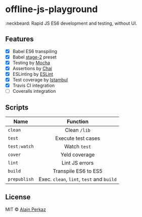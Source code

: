 # offline-js-playground
:neckbeard: Rapid JS ES6 development and testing, without UI.

## Features
- [X] Babel ES6 transpiling
- [X] Babel [stage-2](https://babeljs.io/docs/plugins/preset-stage-2/) preset
- [X] Testing by [Mocha](https://mochajs.org/)
- [X] Assertions by [Chai](http://chaijs.com)
- [X] ESLinting by [ESLint](http://eslint.org/)
- [X] Test coverage by [Istambul](https://istanbul.js.org)
- [X] Travis CI integration
- [ ] Coveralls integration

## Scripts
| Name          | Function        |
| ------------- |:---------------:|
| `clean`       | Clean `/lib`    |
| `test`        | Execute test cases    |
| `test:watch`  | Watch `test`     |
| `cover`       | Yeld coverage    |
| `lint`        | Lint JS errors   |
| `build`       | Transpile ES6 to ES5  |
| `prepublish`  | Exec. `clean`, `lint`, `test` and `build`     |

## License
MIT © [Alain Perkaz](https://aperkaz.github.io)
